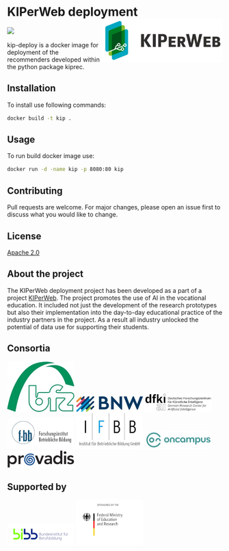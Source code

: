 # KIPerWeb deployment <img align="right" height="100" top=-100 src="figures/kip.jpg">
[![](https://img.shields.io/badge/lifecycle-experimental-orange.svg)](https://lifecycle.r-lib.org/articles/stages.html#experimental)

kip-deploy is a docker image for deployment of the recommenders developed within 
the python package kiprec. 

## Installation
To install use following commands:
```bash
docker build -t kip .
```

## Usage
To run build docker image use:
```bash
docker run -d -name kip -p 8080:80 kip
```

## Contributing
Pull requests are welcome. For major changes, please open an issue first to 
discuss what you would like to change.

## License
[Apache 2.0](https://www.apache.org/licenses/LICENSE-2.0)

## About the project

The KIPerWeb deployment project has been developed as a part of a project [KIPerWeb](https://www.f-bb.de/unsere-arbeit/projekte/ki-gestuetzte-personalisierung-in-der-berufsbezogenen-weiterbildung-kiperweb). The project
promotes the use of AI in the vocational education. It included not just the development
of the research prototypes but also their implementation into the day-to-day educational
practice of the industry partners in the project. As a result all industry unlocked
the potential of data use for supporting their students.

## Consortia

![](/figures/bfz.jpg)
![](/figures/bnw.jpg)
![](/figures/dfki.jpg)
![](/figures/f-bb.jpg)
![](/figures/ifbb.jpg)
![](/figures/oncampus.jpg)
![](/figures/provadis.jpg)

## Supported by

![](/figures/bibb.png)
![](/figures/bmbf.png)

